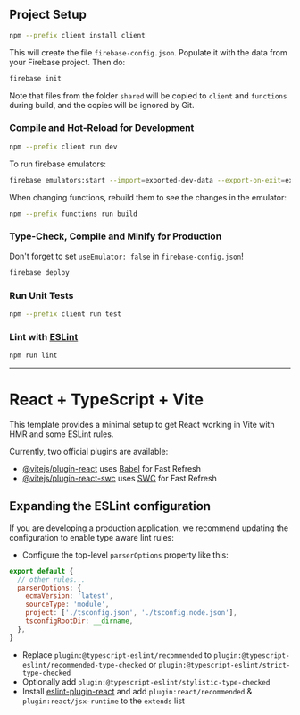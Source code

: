 ## Project Setup

```sh
npm --prefix client install client
```

This will create the file `firebase-config.json`. Populate it with the data from your Firebase project. Then do:

```sh
firebase init
```

Note that files from the folder `shared` will be copied to `client` and `functions` during build, and the copies will be ignored by Git.

### Compile and Hot-Reload for Development

```sh
npm --prefix client run dev
```

To run firebase emulators:
```sh
firebase emulators:start --import=exported-dev-data --export-on-exit=exported-dev-data
```

When changing functions, rebuild them to see the changes in the emulator:
```sh
npm --prefix functions run build
```

### Type-Check, Compile and Minify for Production

Don't forget to set `useEmulator: false` in `firebase-config.json`!
```sh
firebase deploy
```

### Run Unit Tests

```sh
npm --prefix client run test
```

### Lint with [ESLint](https://eslint.org/)

```sh
npm run lint
```

-----

# React + TypeScript + Vite

This template provides a minimal setup to get React working in Vite with HMR and some ESLint rules.

Currently, two official plugins are available:

- [@vitejs/plugin-react](https://github.com/vitejs/vite-plugin-react/blob/main/packages/plugin-react/README.md) uses [Babel](https://babeljs.io/) for Fast Refresh
- [@vitejs/plugin-react-swc](https://github.com/vitejs/vite-plugin-react-swc) uses [SWC](https://swc.rs/) for Fast Refresh

## Expanding the ESLint configuration

If you are developing a production application, we recommend updating the configuration to enable type aware lint rules:

- Configure the top-level `parserOptions` property like this:

```js
export default {
  // other rules...
  parserOptions: {
    ecmaVersion: 'latest',
    sourceType: 'module',
    project: ['./tsconfig.json', './tsconfig.node.json'],
    tsconfigRootDir: __dirname,
  },
}
```

- Replace `plugin:@typescript-eslint/recommended` to `plugin:@typescript-eslint/recommended-type-checked` or `plugin:@typescript-eslint/strict-type-checked`
- Optionally add `plugin:@typescript-eslint/stylistic-type-checked`
- Install [eslint-plugin-react](https://github.com/jsx-eslint/eslint-plugin-react) and add `plugin:react/recommended` & `plugin:react/jsx-runtime` to the `extends` list
